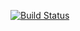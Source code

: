 [![Build Status](https://travis-ci.org/IagoRochaPorto/clean-react.svg?branch=main)](https://travis-ci.org/IagoRochaPorto/clean-react)
